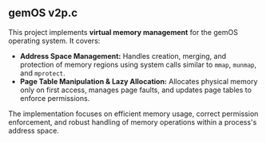 ## gemOS v2p.c

This project implements **virtual memory management** for the gemOS operating system. It covers:

- **Address Space Management:** Handles creation, merging, and protection of memory regions using system calls similar to `mmap`, `munmap`, and `mprotect`.
- **Page Table Manipulation & Lazy Allocation:** Allocates physical memory only on first access, manages page faults, and updates page tables to enforce permissions.

The implementation focuses on efficient memory usage, correct permission enforcement, and robust handling of memory operations within a process's address space.
